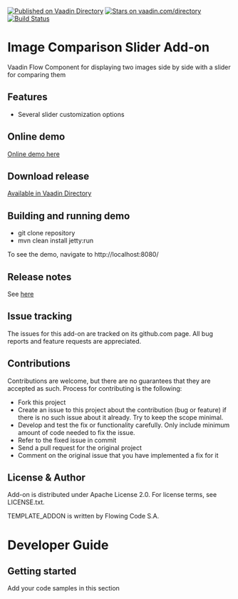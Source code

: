 [![Published on Vaadin Directory](https://img.shields.io/badge/Vaadin%20Directory-published-00b4f0.svg)](https://vaadin.com/directory/component/image-comparison-slider-addon)
[![Stars on vaadin.com/directory](https://img.shields.io/vaadin-directory/star/image-comparison-slider-addon.svg)](https://vaadin.com/directory/component/image-comparison-slider-addon)
[![Build Status](https://jenkins.flowingcode.com/job/image-comparison-slider-addon/badge/icon)](https://jenkins.flowingcode.com/job/image-comparison-slider-addon)

# Image Comparison Slider Add-on

Vaadin Flow Component for displaying two images side by side with a slider for comparing them

## Features

* Several slider customization options

## Online demo

[Online demo here](http://addonsv14.flowingcode.com/image-comparison-slider)

## Download release

[Available in Vaadin Directory](https://vaadin.com/directory/component/image-comparison-slider-addon)

## Building and running demo

- git clone repository
- mvn clean install jetty:run

To see the demo, navigate to http://localhost:8080/

## Release notes

See [here](https://github.com/FlowingCode/ImageComparisonSliderAddon/releases)

## Issue tracking

The issues for this add-on are tracked on its github.com page. All bug reports and feature requests are appreciated. 

## Contributions

Contributions are welcome, but there are no guarantees that they are accepted as such. Process for contributing is the following:

- Fork this project
- Create an issue to this project about the contribution (bug or feature) if there is no such issue about it already. Try to keep the scope minimal.
- Develop and test the fix or functionality carefully. Only include minimum amount of code needed to fix the issue.
- Refer to the fixed issue in commit
- Send a pull request for the original project
- Comment on the original issue that you have implemented a fix for it

## License & Author

Add-on is distributed under Apache License 2.0. For license terms, see LICENSE.txt.

TEMPLATE_ADDON is written by Flowing Code S.A.

# Developer Guide

## Getting started

Add your code samples in this section